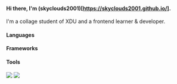 #### Hi there, I'm (skyclouds2001)[https://skyclouds2001.github.io/].

I'm a collage student of XDU and a frontend learner & developer.

#### Languages

#### Frameworks

#### Tools

![](https://img.shields.io/badge/%E5%86%99%E4%BD%9C%E5%B7%A5%E5%85%B7-WebStorm-blue)
![](https://img.shields.io/badge/%E5%86%99%E4%BD%9C%E5%B7%A5%E5%85%B7-VSCode-blue)
